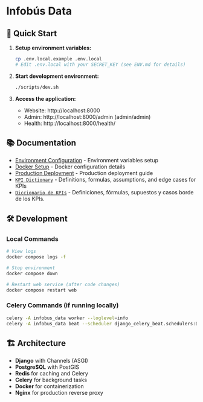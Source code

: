 # Infobús Data

## 🚀 Quick Start

1. **Setup environment variables:**
   ```bash
   cp .env.local.example .env.local
   # Edit .env.local with your SECRET_KEY (see ENV.md for details)
   ```

2. **Start development environment:**
   ```bash
   ./scripts/dev.sh
   ```

3. **Access the application:**
   - Website: http://localhost:8000
   - Admin: http://localhost:8000/admin (admin/admin)
   - Health: http://localhost:8000/health/

## 📚 Documentation

- [Environment Configuration](ENV.md) - Environment variables setup
- [Docker Setup](DOCKER.md) - Docker configuration details
- [Production Deployment](PRODUCTION.md) - Production deployment guide
- [`KPI Dictionary`](kpi_dictionary_en.md) - Definitions, formulas, assumptions, and edge cases for KPIs
- [`Diccionario de KPIs`](kpi_dictionary_es.md) - Definiciones, fórmulas, supuestos y casos borde de los KPIs.

## 🛠️ Development

### Local Commands
```bash
# View logs
docker compose logs -f

# Stop environment
docker compose down

# Restart web service (after code changes)
docker compose restart web
```

### Celery Commands (if running locally)
```bash
celery -A infobus_data worker --loglevel=info
celery -A infobus_data beat --scheduler django_celery_beat.schedulers:DatabaseScheduler --loglevel=info
```

## 🏗️ Architecture

- **Django** with Channels (ASGI)
- **PostgreSQL** with PostGIS
- **Redis** for caching and Celery
- **Celery** for background tasks
- **Docker** for containerization
- **Nginx** for production reverse proxy
